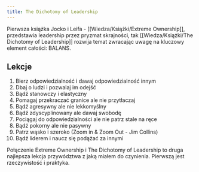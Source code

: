```yaml
---
title: The Dichotomy of Leadership
---
```


Pierwsza książka Jocko i Leifa - [[Wiedza/Książki/Extreme Ownership]], przedstawia leadership przez pryzmat skrajności, tak [[Wiedza/Książki/The Dichotomy of Leadership]] rozwija temat zwracając uwagę na kluczowy element całości: BALANS. 

## Lekcje
1. Bierz odpowiedzialność i dawaj odpowiedzialność innym
2. Dbaj o ludzi i pozwalaj im odejść
3. Bądź stanowczy i elastyczny
4. Pomagaj przekraczać granice ale nie przytłaczaj
5. Bądź agresywny ale nie lekkomyślny
6. Bądź zdyscyplinowany ale dawaj swobodę
7. Pociągaj do odpowiedzialności ale nie patrz stale na ręce
8. Bądź pokorny ale nie pasywny
9. Patrz wąsko i szeroko (Zoom in & Zoom Out - Jim Collins)
10. Bądź liderem i naucz się podążać za innymi

Połączenie Extreme Ownership i The Dichotomy of Leadership to druga najlepsza lekcja przywództwa z jaką miałem do czynienia. Pierwszą jest rzeczywistość i praktyka. 